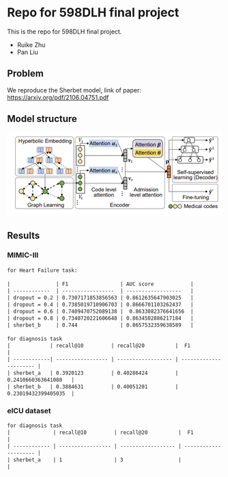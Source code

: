 # Repo for 598DLH final project

This is the repo for 598DLH final project.

- Ruike Zhu
- Pan Liu

## Problem 

We reproduce the Sherbet model, link of paper: https://arxiv.org/pdf/2106.04751.pdf 

## Model structure

![results](https://github.com/poem2018/598dlh/blob/main/pics/model_pic.png)

## Results

### MIMIC-III
    for Heart Failure task:

    |               | F1                 | AUC score            | 
    | ------------  | -----------------  | ------------------   | 
    | dropout = 0.2 | 0.7307171853856563 | 0.8612635647903025   |
    | dropout = 0.4 | 0.7385019710906703 | 0.8666701103262437   |
    | dropout = 0.6 | 0.7409470752089138 |  0.8633082376641656  |
    | dropout = 0.8 | 0.7340720221606648 | 0.8634502886217184   |
    | sherbet_b     | 0.744              | 0.8657532359638589   |

    for diagnosis task
    |             | recall@10         | recall@20          |  F1                    |
    | ------------| ----------------- | ------------------ | ---------------------- |
    | sherbet_a   | 0.3920123         | 0.40286424         |   0.2410660363641088   |
    | sherbet_b   | 0.3884631         | 0.40051201         |   0.23019432399405035  |

### eICU dataset
    for diagnosis task
    |              | recall@10         | recall@20          |  F1                   |
    | ------------ | ----------------- | ------------------ | --------------------- |
    | sherbet_a    | 1                 | 3                  |                       |




